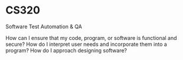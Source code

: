 # CS320
Software Test Automation &amp; QA


How can I ensure that my code, program, or software is functional and secure?
How do I interpret user needs and incorporate them into a program?
How do I approach designing software?

